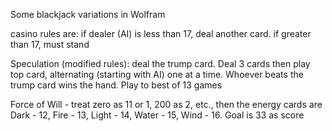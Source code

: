 Some blackjack variations in Wolfram

casino rules are: if dealer (AI) is less than 17, deal another card. if greater than 17, must stand

Speculation (modified rules): deal the trump card. Deal 3 cards then play top card, alternating (starting with AI) one at a time. Whoever beats the trump card wins the hand. Play to best of 13 games

Force of Will - treat zero as 11 or 1, 200 as 2, etc.,  then the energy cards are Dark - 12, Fire - 13, Light - 14, Water - 15, Wind - 16. Goal is 33 as score
